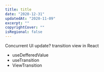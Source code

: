 ```yaml
---
title: title
date: "2020-12-31"
updatedAt: "2020-11-09"
excerpt: ""
copyrightCover: ""
isRegional: false
---
```


Concurrent UI update? transition view in React

- useDefferedValue
- useTransition
- ViewTransition
